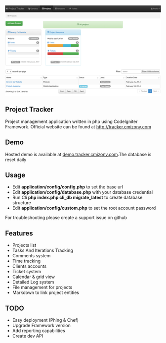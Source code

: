 [![Project Overview](gallery/projects.png)](gallery/)

## Project Tracker

Project management application written in php using CodeIgniter Framework.
Official website can be found at http://tracker.cmizony.com

## Demo

Hosted demo is available at [demo.tracker.cmizony.com](http://demo.tracker.cmizony.com).The database is reset daily

## Usage

* Edit **application/config/config.php** to set the base url
* Edit **application/config/database.php** with your database credential
* Run Cli **php index.php cli_db migrate_latest** to create database structure
* Edit **application/config/custom.php** to set the root account password

For troubleshooting please create a support issue on github

## Features

* Projects list
* Tasks And Iterations Tracking
* Comments system
* Time tracking
* Clients accounts
* Ticket system
* Calendar & grid view
* Detailed Log system
* File management for projects
* Markdown to link project entities

## TODO

* Easy deployment (Phing & Chef)
* Upgrade Framework version
* Add reporting capabilities
* Create dev API
